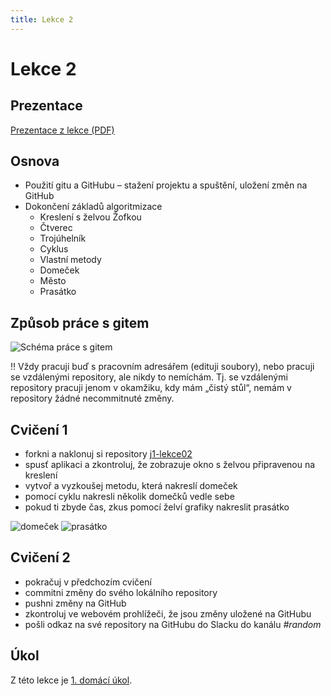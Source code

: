 ```yaml
---
title: Lekce 2
---
```

# Lekce 2

## Prezentace
[Prezentace z lekce (PDF)](prezentace/lekce02.pdf)


## Osnova
- Použití gitu a GitHubu – stažení projektu a spuštění, uložení změn na GitHub
- Dokončení základů algoritmizace
  - Kreslení s želvou Žofkou
  - Čtverec
  - Trojúhelník
  - Cyklus
  - Vlastní metody
  - Domeček
  - Město
  - Prasátko

## Způsob práce s gitem

![Schéma práce s gitem](img/lekce-1/git.svg)

‼ Vždy pracuji buď s pracovním adresářem (edituji soubory), nebo pracuji se vzdálenými repository, ale nikdy to nemíchám.
Tj. se vzdálenými repository pracuji jenom v okamžiku, kdy mám „čistý stůl“, nemám v repository žádné necommitnuté změny.

## Cvičení 1
- forkni a naklonuj si repository [j1-lekce02](https://github.com/FilipJirsak-Czechitas/j1-lekce02)
- spusť aplikaci a zkontroluj, že zobrazuje okno s želvou připravenou na kreslení
- vytvoř a vyzkoušej metodu, která nakreslí domeček
- pomocí cyklu nakresli několik domečků vedle sebe
- pokud ti zbyde čas, zkus pomocí želví grafiky nakreslit prasátko

![domeček](img/lekce-2/domecek.svg)
![prasátko](img/lekce-2/prasatko.svg)

## Cvičení 2
- pokračuj v předchozím cvičení
- commitni změny do svého lokálního repository
- pushni změny na GitHub
- zkontroluj ve webovém prohlížeči, že jsou změny uložené na GitHubu
- pošli odkaz na své repository na GitHubu do Slacku do kanálu *#random*

## Úkol
Z této lekce je [1. domácí úkol](ukol-1.html).
